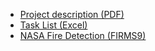 - [Project description (PDF)](https://drive.google.com/drive/folders/1QU_jmMls4PJGmq_MXlWcpXG1eegZcQFq)
- [Task List (Excel)](https://docs.google.com/spreadsheets/d/1DAGYFzHuDYPC8SCm1cZ9k02bU9v9xBWBVbMWP-U5Sxo/edit?usp=sharing)
- [NASA Fire Detection (FIRMS9)](https://earthdata.nasa.gov/faq/firms-faq#ed-active-fire-burnedarea)
